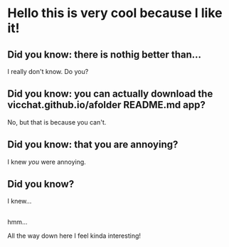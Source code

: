 # Hello this is very cool because I like it!
## Did you know: there is nothig better than...
I really don't know. Do you?
## Did you know: you can actually download the vicchat.github.io/afolder README.md app?
No, but that is because you can't.
## Did you know: that you are annoying?
I knew *you* were annoying.
## Did you know?
I knew...


## 
hmm...




























All the way down here I feel kinda interesting!

